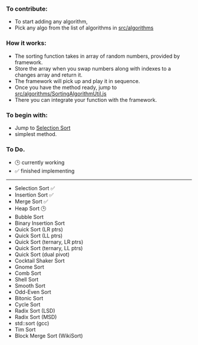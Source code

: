 ### To contribute: 
 - To start adding any algorithm,
 - Pick any algo from the list of algorithms in [src/algorithms](https://github.com/SrikanthYashaswi/visual-algos/tree/master/src/algorithms)
### How it works:
 - The sorting function takes in array of random numbers, provided by framework.
 - Store the array when you swap numbers along with indexes to a changes array and return it.
 - The framework will pick up and play it in sequence.
 - Once you have the method ready, jump to [src/algorithms/SortingAlgorithmUtil.js](https://github.com/SrikanthYashaswi/visual-algos/blob/master/src/algorithms/SortingAlgorithmUtil.js)
 - There you can integrate your function with the framework.
 
 ### To begin with:
  - Jump to [Selection Sort](https://github.com/SrikanthYashaswi/visual-algos/blob/master/src/algorithms/selectionSort.js)
  - simplest method.
  


### To Do.
- 🕒 currently working
- ✅ finished implementing

----

 - Selection Sort ✅
 - Insertion Sort ✅
 - Merge Sort ✅
 - Heap Sort 🕒
 - Bubble Sort
 - Binary Insertion Sort
 - Quick Sort (LR ptrs)
 - Quick Sort (LL ptrs)
 - Quick Sort (ternary, LR ptrs)
 - Quick Sort (ternary, LL ptrs)
 - Quick Sort (dual pivot)
 - Cocktail Shaker Sort
 - Gnome Sort
 - Comb Sort
 - Shell Sort
 - Smooth Sort
 - Odd-Even Sort
 - Bitonic Sort
 - Cycle Sort
 - Radix Sort (LSD)
 - Radix Sort (MSD)
 - std::sort (gcc)
 - Tim Sort
 - Block Merge Sort (WikiSort)
